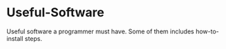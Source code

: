 # Useful-Software
Useful software a programmer must have. Some of them includes how-to-install steps.
